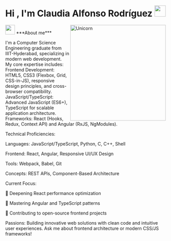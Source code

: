 <h1 align="center">Hi , I'm Claudia Alfonso Rodríguez <img src="https://media.giphy.com/media/hvRJCLFzcasrR4ia7z/giphy.gif" width="35"></h1>


<img align="right" width=300px alt="Unicorn" src="https://c.tenor.com/GN73MKBawZYAAAAi/busy-cute.gif" />
 <img src="https://media.giphy.com/media/ObNTw8Uzwy6KQ/giphy.gif" width="30px">&nbsp;***About me***

I'm a Computer Science Engineering graduate from IIIT-Hyderabad, specializing in modern web development. My core expertise includes:
Frontend Development: HTML5, CSS3 (Flexbox, Grid, CSS-in-JS), responsive design principles, and cross-browser compatibility.
JavaScript/TypeScript: Advanced JavaScript (ES6+), TypeScript for scalable application architecture.
Frameworks: React (Hooks, Redux, Context API) and Angular (RxJS, NgModules).

Technical Proficiencies:

Languages: JavaScript/TypeScript, Python, C, C++, Shell

Frontend: React, Angular, Responsive UI/UX Design

Tools: Webpack, Babel, Git

Concepts: REST APIs, Component-Based Architecture

Current Focus:

🔭 Deepening React performance optimization

🌱 Mastering Angular and TypeScript patterns

👯 Contributing to open-source frontend projects

Passions:
Building innovative web solutions with clean code and intuitive user experiences. Ask me about frontend architecture or modern CSS/JS frameworks!
